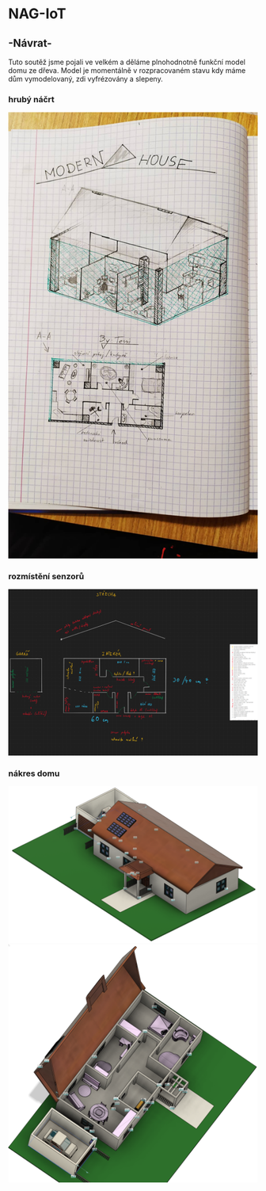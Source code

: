 # NAG-IoT
## -Návrat-

Tuto soutěž jsme pojali ve velkém a děláme plnohodnotně funkční model domu ze dřeva.
Model je momentálně v rozpracovaném stavu kdy máme dům vymodelovaný, zdi vyfrézovány a slepeny. <br />

### hrubý náčrt
![Prvotni navrh modelu]( navrh.jpg)
### rozmístění senzorů
![rozmisteni senzoru]( rozmisteni.png)
### nákres domu
![nakres domu]( nakres.png)
![nakres domu]( nakres2.png)